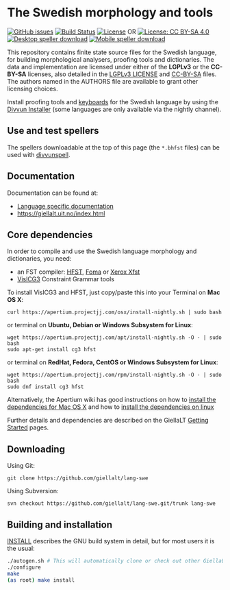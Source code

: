 The Swedish morphology and tools
==========================================

[![GitHub issues](https://img.shields.io/github/issues-raw/giellalt/lang-swe)](https://github.com/giellalt/lang-swe/issues)
[![Build Status](https://divvun-tc.thetc.se/api/github/v1/repository/giellalt/lang-swe/main/badge.svg)](https://github.com/giellalt/lang-swe/actions)
[![License](https://img.shields.io/github/license/giellalt/lang-swe)](https://github.com/giellalt/lang-swe/blob/main/LICENSE)
OR
[![License: CC BY-SA 4.0](https://img.shields.io/badge/License-CC%20BY--SA%204.0-lightgrey.svg)](https://creativecommons.org/licenses/by-sa/4.0/)
[![Desktop speller download](https://img.shields.io/badge/download%40latest-desktop--bhfst-brightgreen)](https://pahkat.uit.no/main/download/speller-swe?platform=desktop&channel=nightly)
[![Mobile speller download](https://img.shields.io/badge/download%40latest-mobile--bhfst-brightgreen)](https://pahkat.uit.no/main/download/speller-swe?platform=mbile&channel=nightly)

This repository contains finite state source files for the Swedish language,
for building morphological analysers, proofing tools
and dictionaries. The data and implementation are licensed under either of the __LGPLv3__
or the __CC-BY-SA__
licenses, also detailed in the
[LGPLv3 LICENSE](https://github.com/giellalt/lang-swe/blob/main/LICENSE) and
[CC-BY-SA](https://github.com/giellalt/lang-swe/blob/main/src/fst/incoming/saldo_2.3/Creative_Commons_Legal_Code.html) files. The
authors named in the AUTHORS file are available to grant other licensing
choices.

Install proofing tools and [keyboards](https://github.com/giellalt/keyboard-swe)
for the Swedish language by using the [Divvun Installer](http://divvun.no)
(some languages are only available via the nightly channel).

Use and test spellers
---------------------

The spellers downloadable at the top of this page (the `*.bhfst` files) can be
used with [divvunspell](https://github.com/divvun/divvunspell).

Documentation
-------------

Documentation can be found at:

- [Language specific documentation](https://giellalt.github.io/lang-swe/)
-   <https://giellalt.uit.no/index.html>

Core dependencies
-----------------

In order to compile and use the Swedish language morphology and
dictionaries, you need:

- an FST compiler: [HFST](https://github.com/hfst/hfst), [Foma](https://github.com/mhulden/foma) or [Xerox Xfst](https://web.stanford.edu/~laurik/fsmbook/home.html)
- [VislCG3](https://visl.sdu.dk/svn/visl/tools/vislcg3/trunk) Constraint Grammar tools

To install VislCG3 and HFST, just copy/paste this into your Terminal on **Mac OS X**:

```
curl https://apertium.projectjj.com/osx/install-nightly.sh | sudo bash
```

or terminal on **Ubuntu, Debian or Windows Subsystem for Linux**:

```
wget https://apertium.projectjj.com/apt/install-nightly.sh -O - | sudo bash
sudo apt-get install cg3 hfst
```

or terminal on **RedHat, Fedora, CentOS or Windows Subsystem for Linux**:

```
wget https://apertium.projectjj.com/rpm/install-nightly.sh -O - | sudo bash
sudo dnf install cg3 hfst
```

Alternatively, the Apertium wiki has good instructions on how to [install the dependencies for Mac
OS X](https://wiki.apertium.org/wiki/Apertium_on_Mac_OS_X) and how to [install
the dependencies on
linux](https://wiki.apertium.org/wiki/Installation_of_grammar_libraries)

Further details and dependencies are described on the GiellaLT [Getting Started](https://giellalt.uit.no/infra/GettingStarted.html) pages.

Downloading
-----------

Using Git:
```
git clone https://github.com/giellalt/lang-swe
```

Using Subversion:
```
svn checkout https://github.com/giellalt/lang-swe.git/trunk lang-swe
```

Building and installation
-------------------------

[INSTALL](https://github.com/giellalt/lang-swe/blob/main/INSTALL)
describes the GNU build system in detail, but for most users it is the usual:

```sh
./autogen.sh # This will automatically clone or check out other GiellaLT dependencies
./configure
make
(as root) make install
```

